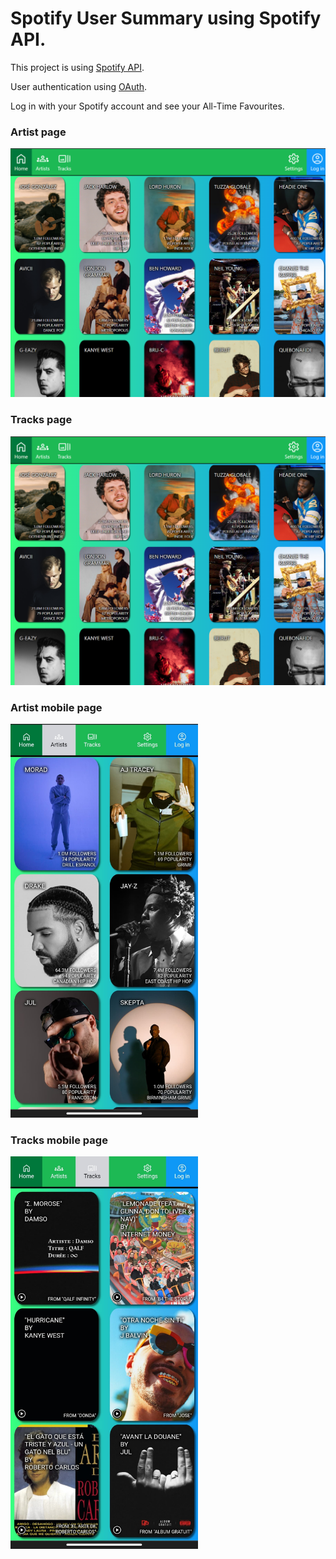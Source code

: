 # Spotify User Summary using Spotify API.

This project is using [Spotify API](https://developer.spotify.com/documentation/web-api/).

User authentication using [OAuth](https://developer.spotify.com/documentation/general/guides/authorization/code-flow/).

Log in with your Spotify account and see your All-Time Favourites.

### Artist page
<img src="https://github.com/mkaniukk/spotify-summary/blob/main/img/desktop_snapshot_artists.png" width="600">

### Tracks page
<img src="https://github.com/mkaniukk/spotify-summary/blob/main/img/desktop_snapshot_artists.png" width="600">

### Artist mobile page
<img src="https://github.com/mkaniukk/spotify-summary/blob/main/img/mobile_snapshot_artists.jpg" width="300">

### Tracks mobile page
<img src="https://github.com/mkaniukk/spotify-summary/blob/main/img/mobile_snapshot_tracks.jpg" width="300">
